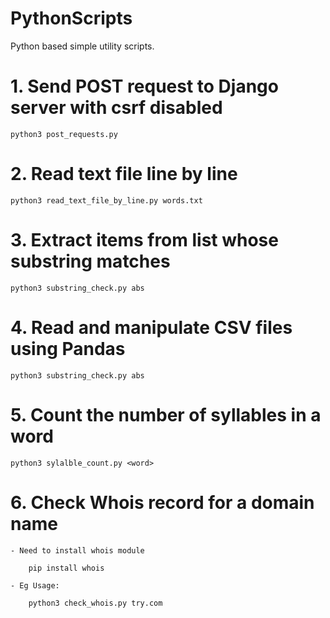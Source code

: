 # PythonScripts
Python based simple utility scripts.

# 1. Send POST request to Django server with csrf disabled
    python3 post_requests.py

# 2. Read text file line by line
    python3 read_text_file_by_line.py words.txt

# 3. Extract items from list whose substring matches
    python3 substring_check.py abs

# 4. Read and manipulate CSV files using Pandas
    python3 substring_check.py abs

# 5. Count the number of syllables in a word
    python3 sylalble_count.py <word>

# 6. Check Whois record for a domain name
	- Need to install whois module

		pip install whois

	- Eg Usage: 

		python3 check_whois.py try.com
